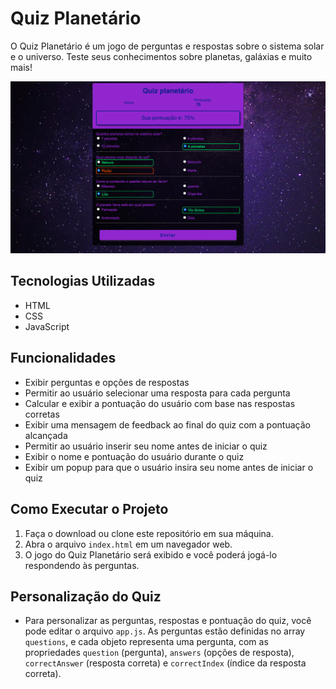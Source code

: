 # Quiz Planetário

O Quiz Planetário é um jogo de perguntas e respostas sobre o sistema solar e o universo. Teste seus conhecimentos sobre planetas, galáxias e muito mais!

![apresentação](/project-apresentation.png)

## Tecnologias Utilizadas

- HTML
- CSS
- JavaScript

## Funcionalidades

- Exibir perguntas e opções de respostas
- Permitir ao usuário selecionar uma resposta para cada pergunta
- Calcular e exibir a pontuação do usuário com base nas respostas corretas
- Exibir uma mensagem de feedback ao final do quiz com a pontuação alcançada
- Permitir ao usuário inserir seu nome antes de iniciar o quiz
- Exibir o nome e pontuação do usuário durante o quiz
- Exibir um popup para que o usuário insira seu nome antes de iniciar o quiz

## Como Executar o Projeto

1. Faça o download ou clone este repositório em sua máquina.
2. Abra o arquivo `index.html` em um navegador web.
3. O jogo do Quiz Planetário será exibido e você poderá jogá-lo respondendo às perguntas.

## Personalização do Quiz

- Para personalizar as perguntas, respostas e pontuação do quiz, você pode editar o arquivo `app.js`. As perguntas estão definidas no array `questions`, e cada objeto representa uma pergunta, com as propriedades `question` (pergunta), `answers` (opções de resposta), `correctAnswer` (resposta correta) e `correctIndex` (índice da resposta correta).